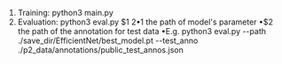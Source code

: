 1. Training: python3 main.py
2. Evaluation: python3 eval.py $1 $2
   •$1 the path of model's parameter
   •$2 the path of the annotation for test data
   •E.g. python3 eval.py --path ./save_dir/EfficientNet/best_model.pt --test_anno ./p2_data/annotations/public_test_annos.json
